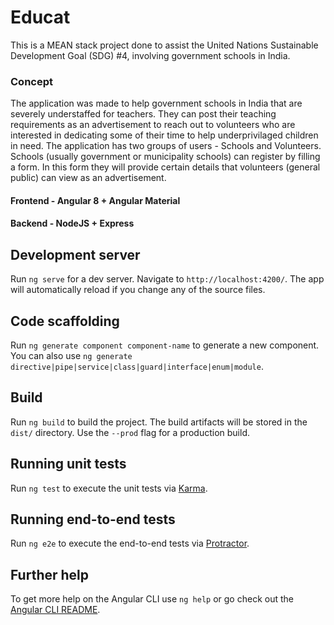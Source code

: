 # Educat

This is a MEAN stack project done to assist the United Nations Sustainable Development Goal (SDG) #4, involving government schools in India. 

### Concept

The application was made to help government schools in India that are severely understaffed for teachers. They can post their teaching requirements as an advertisement to reach out to volunteers who are interested in dedicating some of their time to help underprivilaged children in need. The application has two groups of users - Schools and Volunteers. Schools (usually government or municipality schools) can register by filling a form. In this form they will provide certain details that volunteers (general public) can view as an advertisement.

#### Frontend - Angular 8 + Angular Material
#### Backend - NodeJS + Express

## Development server

Run `ng serve` for a dev server. Navigate to `http://localhost:4200/`. The app will automatically reload if you change any of the source files.

## Code scaffolding

Run `ng generate component component-name` to generate a new component. You can also use `ng generate directive|pipe|service|class|guard|interface|enum|module`.

## Build

Run `ng build` to build the project. The build artifacts will be stored in the `dist/` directory. Use the `--prod` flag for a production build.

## Running unit tests

Run `ng test` to execute the unit tests via [Karma](https://karma-runner.github.io).

## Running end-to-end tests

Run `ng e2e` to execute the end-to-end tests via [Protractor](http://www.protractortest.org/).

## Further help

To get more help on the Angular CLI use `ng help` or go check out the [Angular CLI README](https://github.com/angular/angular-cli/blob/master/README.md).

